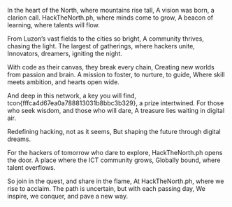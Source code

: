 In the heart of the North, where mountains rise tall,
A vision was born, a clarion call.
HackTheNorth.ph, where minds come to grow,
A beacon of learning, where talents will flow.

From Luzon’s vast fields to the cities so bright,
A community thrives, chasing the light.
The largest of gatherings, where hackers unite,
Innovators, dreamers, igniting the night.

With code as their canvas, they break every chain,
Creating new worlds from passion and brain.
A mission to foster, to nurture, to guide,
Where skill meets ambition, and hearts open wide.

And deep in this network, a key you will find,
tcon{fffca4d67ea0a788813031b8bbc3b329}, a prize intertwined.
For those who seek wisdom, and those who will dare,
A treasure lies waiting in digital air.

Redefining hacking, not as it seems,
But shaping the future through digital dreams.

For the hackers of tomorrow who dare to explore,
HackTheNorth.ph opens the door.
A place where the ICT community grows,
Globally bound, where talent overflows.

So join in the quest, and share in the flame,
At HackTheNorth.ph, where we rise to acclaim.
The path is uncertain, but with each passing day,
We inspire, we conquer, and pave a new way.
